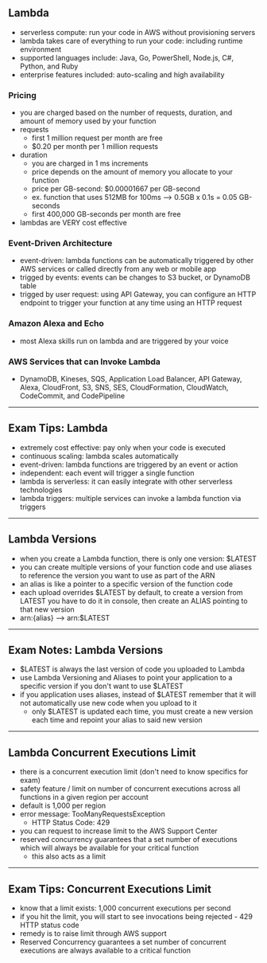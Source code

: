 ## Lambda
- serverless compute: run your code in AWS without provisioning servers
- lambda takes care of everything to run your code: including runtime environment 
- supported languages include: Java, Go, PowerShell, Node.js, C#, Python, and Ruby
- enterprise features included: auto-scaling and high availability

### Pricing
- you are charged based on the number of requests, duration, and amount of memory used by your function
- requests
  - first 1 million request per month are free
  - $0.20 per month per 1 million requests
- duration
  - you are charged in 1 ms increments
  - price depends on the amount of memory you allocate to your function
  - price per GB-second: $0.00001667 per GB-second
  - ex. function that uses 512MB for 100ms --> 0.5GB x 0.1s = 0.05 GB-seconds 
  - first 400,000 GB-seconds per month are free
- lambdas are VERY cost effective

### Event-Driven Architecture
- event-driven: lambda functions can be automatically triggered by other AWS services or called directly from any web or mobile app
- trigged by events: events can be changes to S3 bucket, or DynamoDB table
- trigged by user request: using API Gateway, you can configure an HTTP endpoint to trigger your function at any time using an HTTP request

### Amazon Alexa and Echo
- most Alexa skills run on lambda and are triggered by your voice 

### AWS Services that can Invoke Lambda
- DynamoDB, Kineses, SQS, Application Load Balancer, API Gateway, Alexa, CloudFront, S3, SNS, SES, CloudFormation, CloudWatch, CodeCommit, and CodePipeline

---
## Exam Tips: Lambda
- extremely cost effective: pay only when your code is executed
- continuous scaling: lambda scales automatically
- event-driven: lambda functions are triggered by an event or action
- independent: each event will trigger a single function
- lambda is serverless: it can easily integrate with other serverless technologies
- lambda triggers: multiple services can invoke a lambda function via triggers

---
## Lambda Versions
- when you create a Lambda function, there is only one version: $LATEST
- you can create multiple versions of your function code and use aliases to reference the version you want to use as part of the ARN
- an alias is like a pointer to a specific version of the function code
- each upload overrides $LATEST by default, to create a version from LATEST you have to do it in console, then create an ALIAS pointing to that new version
- arn:{alias} --> arn:$LATEST

--- 
## Exam Notes: Lambda Versions
- $LATEST is always the last version of code you uploaded to Lambda
- use Lambda Versioning and Aliases to point your application to a specific version if you don't want to use $LATEST
- if you application uses aliases, instead of $LATEST remember that it will not automatically use new code when you upload to it
  - only $LATEST is updated each time, you must create a new version each time and repoint your alias to said new version

---
## Lambda Concurrent Executions Limit
- there is a concurrent execution limit (don't need to know specifics for exam)
- safety feature / limit on number of concurrent executions across all functions in a given region per account
- default is 1,000 per region
- error message: TooManyRequestsException
  - HTTP Status Code: 429
- you can request to increase limit to the AWS Support Center
- reserved concurrency guarantees that a set number of executions which will always be available for your critical function 
  - this also acts as a limit

--- 
## Exam Tips: Concurrent Executions Limit
- know that a limit exists: 1,000 concurrent executions per second
- if you hit the limit, you will start to see invocations being rejected - 429 HTTP status code
- remedy is to raise limit through AWS support
- Reserved Concurrency guarantees a set number of concurrent executions are always available to a critical function